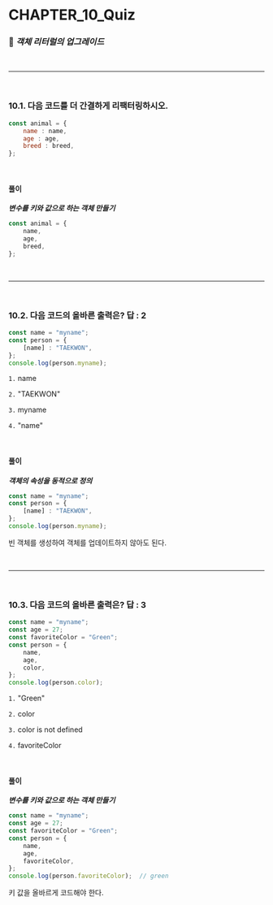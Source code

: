 #  CHAPTER_10_Quiz

###  :pencil: ***객체 리터럴의 업그레이드***

<br>

---

<br>

### 10.1. 다음 코드를 더 간결하게 리팩터링하시오.

```javascript
const animal = {
    name : name,
    age : age,
    breed : breed,
};
```

<br>

#### 풀이

***변수를 키와 값으로 하는 객체 만들기***

```javascript
const animal = {
    name,
    age,
    breed,
};
```

<br>

---

<br>

### 10.2. 다음 코드의 올바른 출력은? 답 : 2

```javascript
const name = "myname";
const person = {
    [name] : "TAEKWON",
};
console.log(person.myname);
```

`1.`  name

`2.`  "TAEKWON"

`3.`  myname

`4.` "name"

<br>

#### 풀이

***객체의 속성을 동적으로 정의***

```javascript
const name = "myname";
const person = {
    [name] : "TAEKWON",
};
console.log(person.myname);
```

빈 객체를 생성하여 객체를 업데이트하지 않아도 된다.

<br>

---

<br>

### 10.3. 다음 코드의 올바른 출력은? 답 : 3

```javascript
const name = "myname";
const age = 27;
const favoriteColor = "Green";
const person = {
    name,
    age,
    color,
};
console.log(person.color);
```

`1.`  "Green"

`2.`  color

`3.` color is not defined

`4.` favoriteColor

<br>

#### 풀이

***변수를 키와 값으로 하는 객체 만들기***

```javascript
const name = "myname";
const age = 27;
const favoriteColor = "Green";
const person = {
    name,
    age,
    favoriteColor,
};
console.log(person.favoriteColor);	// green
```

키 값을 올바르게 코드해야 한다.

<br>

